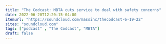 ```yaml
---
title: "The Codcast: MBTA cuts service to deal with safety concerns"
date: 2022-06-20T12:20:15-04:00
itemurl: "https://soundcloud.com/massinc/thecodcast-6-19-22"
sites: "soundcloud.com"
tags: ["podcast" , "The Codcast", "MBTA"]
draft: false
---
```



